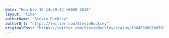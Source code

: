 ```yaml
---
date: "Mon Nov 19 14:59:44 +0000 2018"
layout: "like"
authorName: "Stevie Buckley"
authorUrl: "https://twitter.com/StevieBuckley"
originalPost: "https://twitter.com/StevieBuckley/status/1064533691005894656"
---
```

